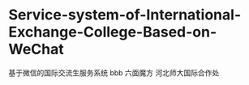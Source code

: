 ﻿# Service-system-of-International-Exchange-College-Based-on-WeChat
基于微信的国际交流生服务系统
bbb
六面魔方
河北师大国际合作处
